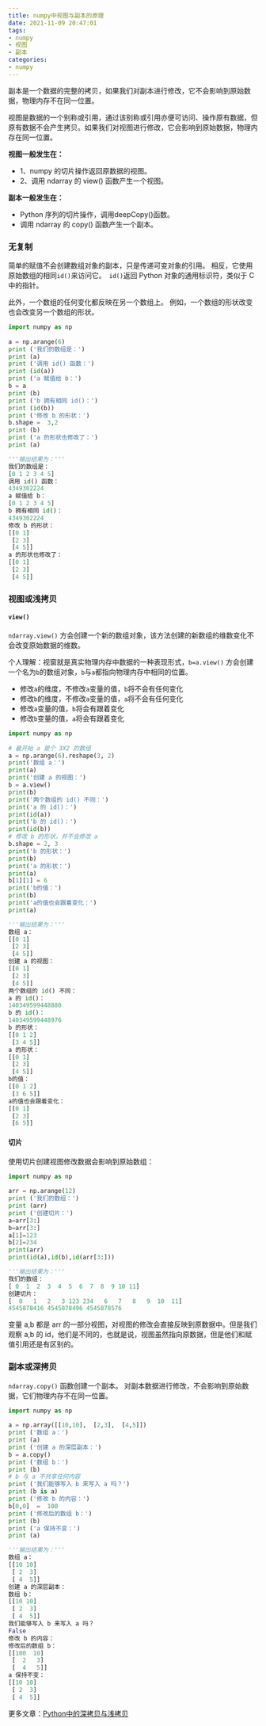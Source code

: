 ```yaml
---
title: numpy中视图与副本的原理
date: 2021-11-09 20:47:01
tags:
- numpy
- 视图
- 副本
categories:
- numpy
---
```

副本是一个数据的完整的拷贝，如果我们对副本进行修改，它不会影响到原始数据，物理内存不在同一位置。

视图是数据的一个别称或引用，通过该别称或引用亦便可访问、操作原有数据，但原有数据不会产生拷贝。如果我们对视图进行修改，它会影响到原始数据，物理内存在同一位置。

<!-- more -->

**视图一般发生在：**

- 1、numpy 的切片操作返回原数据的视图。
- 2、调用 ndarray 的 view() 函数产生一个视图。

**副本一般发生在：**

- Python 序列的切片操作，调用deepCopy()函数。
- 调用 ndarray 的 copy() 函数产生一个副本。

### 无复制

简单的赋值不会创建数组对象的副本，只是传递可变对象的引用。 相反，它使用原始数组的相同`id()`来访问它。` id()`返回 Python 对象的通用标识符，类似于 C 中的指针。

此外，一个数组的任何变化都反映在另一个数组上。 例如，一个数组的形状改变也会改变另一个数组的形状。

```python
import numpy as np 
 
a = np.arange(6)  
print ('我们的数组是：')
print (a)
print ('调用 id() 函数：')
print (id(a))
print ('a 赋值给 b：')
b = a 
print (b)
print ('b 拥有相同 id()：')
print (id(b))
print ('修改 b 的形状：')
b.shape =  3,2  
print (b)
print ('a 的形状也修改了：')
print (a)

'''输出结果为：'''
我们的数组是：
[0 1 2 3 4 5]
调用 id() 函数：
4349302224
a 赋值给 b：
[0 1 2 3 4 5]
b 拥有相同 id()：
4349302224
修改 b 的形状：
[[0 1]
 [2 3]
 [4 5]]
a 的形状也修改了：
[[0 1]
 [2 3]
 [4 5]]
```

### 视图或浅拷贝

#### `view()`

`ndarray.view()` 方会创建一个新的数组对象，该方法创建的新数组的维数变化不会改变原始数据的维数。

个人理解：视窗就是真实物理内存中数据的一种表现形式，`b=a.view()` 方会创建一个名为`b`的数组对象，`b`与`a`都指向物理内存中相同的位置。

- 修改`a`的维度，不修改`a`变量的值，`b`将不会有任何变化
- 修改`b`的维度，不修改`a`变量的值，`a`将不会有任何变化
- 修改`a`变量的值，`b`将会有跟着变化
- 修改`b`变量的值，`a`将会有跟着变化

```python
import numpy as np 
 
# 最开始 a 是个 3X2 的数组
a = np.arange(6).reshape(3, 2)
print('数组 a：')
print(a)
print('创建 a 的视图：')
b = a.view()
print(b)
print('两个数组的 id() 不同：')
print('a 的 id()：')
print(id(a))
print('b 的 id()：')
print(id(b))
# 修改 b 的形状，并不会修改 a
b.shape = 2, 3
print('b 的形状：')
print(b)
print('a 的形状：')
print(a)
b[1][1] = 6
print('b的值：')
print(b)
print('a的值也会跟着变化：')
print(a)

'''输出结果为：'''
数组 a：
[[0 1]
 [2 3]
 [4 5]]
创建 a 的视图：
[[0 1]
 [2 3]
 [4 5]]
两个数组的 id() 不同：
a 的 id()：
140349599448880
b 的 id()：
140349599448976
b 的形状：
[[0 1 2]
 [3 4 5]]
a 的形状：
[[0 1]
 [2 3]
 [4 5]]
b的值：
[[0 1 2]
 [3 6 5]]
a的值也会跟着变化：
[[0 1]
 [2 3]
 [6 5]]
```

#### 切片

使用切片创建视图修改数据会影响到原始数组：

```python
import numpy as np 
 
arr = np.arange(12)
print ('我们的数组：')
print (arr)
print ('创建切片：')
a=arr[3:]
b=arr[3:]
a[1]=123
b[2]=234
print(arr)
print(id(a),id(b),id(arr[3:]))

'''输出结果为：'''
我们的数组：
[ 0  1  2  3  4  5  6  7  8  9 10 11]
创建切片：
[  0   1   2   3 123 234   6   7   8   9  10  11]
4545878416 4545878496 4545878576
```

变量 a,b 都是 arr 的一部分视图，对视图的修改会直接反映到原数据中。但是我们观察 a,b 的 id，他们是不同的，也就是说，视图虽然指向原数据，但是他们和赋值引用还是有区别的。

### 副本或深拷贝

`ndarray.copy()` 函数创建一个副本。 对副本数据进行修改，不会影响到原始数据，它们物理内存不在同一位置。

```python
import numpy as np 
 
a = np.array([[10,10],  [2,3],  [4,5]])  
print ('数组 a：')
print (a)
print ('创建 a 的深层副本：')
b = a.copy()  
print ('数组 b：')
print (b)
# b 与 a 不共享任何内容  
print ('我们能够写入 b 来写入 a 吗？')
print (b is a)
print ('修改 b 的内容：')
b[0,0]  =  100  
print ('修改后的数组 b：')
print (b)
print ('a 保持不变：')
print (a)

'''输出结果为：'''
数组 a：
[[10 10]
 [ 2  3]
 [ 4  5]]
创建 a 的深层副本：
数组 b：
[[10 10]
 [ 2  3]
 [ 4  5]]
我们能够写入 b 来写入 a 吗？
False
修改 b 的内容：
修改后的数组 b：
[[100  10]
 [  2   3]
 [  4   5]]
a 保持不变：
[[10 10]
 [ 2  3]
 [ 4  5]]
```

更多文章：[Python中的深拷贝与浅拷贝](https://huffman-cotdom.github.io/2021/11/09/python%E4%B8%AD%E7%9A%84append%E3%80%81%E6%B5%85%E6%8B%B7%E8%B4%9D%E4%B8%8E%E6%B7%B1%E6%8B%B7%E8%B4%9D/#more)


